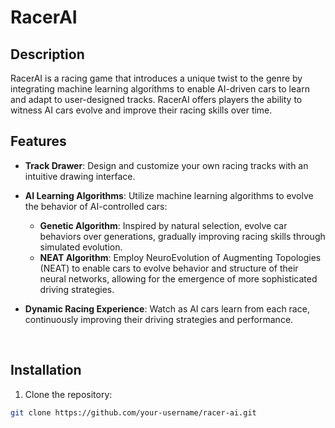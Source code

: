 # RacerAI

## Description

RacerAI is a racing game that introduces a unique twist to the genre by integrating machine learning algorithms to enable AI-driven cars to learn and adapt to user-designed tracks. RacerAI offers players the ability to witness AI cars evolve and improve their racing skills over time.

## Features

- **Track Drawer**: Design and customize your own racing tracks with an intuitive drawing interface.
- **AI Learning Algorithms**: Utilize machine learning algorithms to evolve the behavior of AI-controlled cars:
  - **Genetic Algorithm**: Inspired by natural selection, evolve car behaviors over generations, gradually improving racing skills through simulated evolution.
  - **NEAT Algorithm**: Employ NeuroEvolution of Augmenting Topologies (NEAT) to enable cars to evolve behavior and structure of their neural networks, allowing for the emergence of more sophisticated driving strategies.
- **Dynamic Racing Experience**: Watch as AI cars learn from each race, continuously improving their driving strategies and performance.

  <br>
## Installation

1. Clone the repository:

```bash
git clone https://github.com/your-username/racer-ai.git
```
